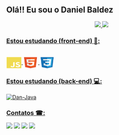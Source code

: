 ## Olá!! Eu sou o Daniel Baldez

<div align="center">
  <a href="https://github.com/Baldez27">
  <img height="130em" src="https://github-readme-stats.vercel.app/api?username=Baldez27&show_icons=true&theme=tokyonight&include_all_commits=true&count_private=true"/>
  <img height="130em" src="https://github-readme-stats.vercel.app/api/top-langs/?username=Baldez27&layout=compact&langs_count=7&theme=tokyonight"/>
   
</div>
  

  ### Estou estudando (front-end) 🎨:
  <div style="display: inline_block"><br>
  <img align="center" alt="Dan-Js" height="30" width="40" src="https://raw.githubusercontent.com/devicons/devicon/master/icons/javascript/javascript-plain.svg">
  <img align="center" alt="Dan-HTML" height="30" width="40" src="https://raw.githubusercontent.com/devicons/devicon/master/icons/html5/html5-original.svg">
  <img align="center" alt="Dan-CSS" height="30" width="40" src="https://raw.githubusercontent.com/devicons/devicon/master/icons/css3/css3-original.svg">
  
  
  
  ### Estou estudando (back-end) 💻:
  <img align="center" alt="Dan-Java" height="30" width="40" src="https://cdn.jsdelivr.net/gh/devicons/devicon/icons/java/java-original.svg" />



</div>
  
### Contatos ☎:

<div>
  <a href="https://instagram.com/danbaldez27" target="_blank"><img src="https://img.shields.io/badge/-Instagram-%23E4405F?style=for-the-badge&logo=instagram&logoColor=white" target="_blank"></a>
 <a href="https://discord.gg/Daniel27#8001" target="_blank"><img src="https://img.shields.io/badge/Discord-7289DA?style=for-the-badge&logo=discord&logoColor=white" target="_blank"></a> 
  <a href = "mailto:danielbaldez2000@gmail.com"><img src="https://img.shields.io/badge/-Gmail-%23333?style=for-the-badge&logo=gmail&logoColor=white" target="_blank"></a>
  <a href="https://www.linkedin.com/in/daniel-baldez-a725ab237" target="_blank"><img src="https://img.shields.io/badge/-LinkedIn-%230077B5?style=for-the-badge&logo=linkedin&logoColor=white" target="_blank"></a>   
  
  
</div>

